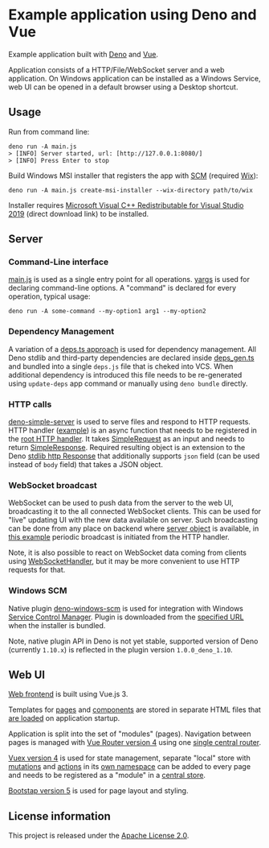 Example application using Deno and Vue 
======================================

Example application built with [Deno](https://deno.land/) and [Vue](https://v3.vuejs.org/).

Application consists of a HTTP/File/WebSocket server and a web application. On Windows
application can be installed as a Windows Service, web UI can be opened in a default browser
using a Desktop shortcut.

Usage
-----

Run from command line:

    deno run -A main.js
    > [INFO] Server started, url: [http://127.0.0.1:8080/]
    > [INFO] Press Enter to stop

Build Windows MSI installer that registers the app with [SCM](https://docs.microsoft.com/en-us/windows/win32/services/service-control-manager) (required [Wix](https://wixtoolset.org/)):

    deno run -A main.js create-msi-installer --wix-directory path/to/wix

Installer requires [Microsoft Visual C++ Redistributable for Visual Studio 2019](https://aka.ms/vs/16/release/vc_redist.x64.exe) (direct download link) to be installed.

Server
------

### Command-Line interface

[main.js](https://github.com/notranspile-js/deno-vue-example/blob/master/main.js) is used as a single entry point for all operations. [yargs](http://yargs.js.org/) is used for declaring command-line options. A "command" is declared for every operation, typical usage:

    deno run -A some-command --my-option1 arg1 --my-option2

### Dependency Management

A variation of a [deps.ts approach](https://deno.land/manual@v1.10.2/linking_to_external_code#it-seems-unwieldy-to-import-urls-everywhere) is used for dependency management. All Deno stdlib and third-party dependencies are declared inside [deps_gen.ts](https://github.com/notranspile-js/deno-vue-example/blob/master/server/deps_gen.ts) and bundled into a single `deps.js` file that is cheked into VCS. When additional dependency is introduced this file needs to be re-generated using `update-deps` app command or manually using `deno bundle` directly.

### HTTP calls

[deno-simple-server](https://github.com/notranspile-js/deno-simple-server#simple-web-server-for-deno) is used to serve files and respond to HTTP requests. HTTP handler ([example](https://github.com/notranspile-js/deno-vue-example/blob/master/server/calls/hello.js#L17)) is an async function that needs to be registered in the [root HTTP handler](https://github.com/notranspile-js/deno-vue-example/blob/fba30fa7aed7048dd9e62d6d0e8ebf1612c27eb2/server/calls/_calls.js#L31). It takes [SimpleRequest](https://github.com/notranspile-js/deno-simple-server/blob/1af0b9d9da13450f5270dbd9d2641563c0d5d051/SimpleRequest.ts#L23) as an input and needs to return [SimpleResponse](https://github.com/notranspile-js/deno-simple-server/blob/1af0b9d9da13450f5270dbd9d2641563c0d5d051/types.ts#L41). Required resulting object is an extension to the Deno [stdlib http Response](https://doc.deno.land/https/deno.land/std@0.97.0/http/mod.ts#Response) that additionally supports `json` field (can be used instead of `body` field) that takes a JSON object.

### WebSocket broadcast

WebSocket can be used to push data from the server to the web UI, broadcasting it to the all
connected WebSocket clients. This can be used for "live" updating UI with the new data available on server. Such broadcasting can be done from any place on backend where [server object](https://github.com/notranspile-js/deno-vue-example/blob/fba30fa7aed7048dd9e62d6d0e8ebf1612c27eb2/server/startup/startServer.js#L44) is available, in [this example](https://github.com/notranspile-js/deno-vue-example/blob/fba30fa7aed7048dd9e62d6d0e8ebf1612c27eb2/server/calls/beginBroadcast.js#L29) periodic broadcast is initiated from the HTTP handler. 

Note, it is also possible to react on WebSocket data coming from clients using [WebSocketHandler](https://github.com/notranspile-js/deno-simple-server/blob/master/types.ts#L52), but it may be more convenient to use HTTP requests for that.

### Windows SCM

Native plugin [deno-windows-scm](https://github.com/notranspile-js/deno-windows-scm) is used for integration with Windows [Service Control Manager](https://docs.microsoft.com/en-us/windows/win32/services/service-control-manager). Plugin is downloaded from the [specified URL](https://github.com/notranspile-js/deno-vue-example/blob/master/conf/config.json#L57) when the installer is bundled.

Note, native plugin API in Deno is not yet stable, supported version of Deno (currently `1.10.x`) is reflected in the plugin version `1.0.0_deno_1.10`.

Web UI
------

[Web frontend](https://github.com/notranspile-js/deno-vue-example/tree/master/web) is built using Vue.js 3.

Templates for [pages](https://github.com/notranspile-js/deno-vue-example/blob/master/web/js/modules/landing/landing.html) and [components](https://github.com/notranspile-js/deno-vue-example/blob/master/web/js/components/header/Header.html) are stored in separate HTML files that [are loaded](https://github.com/notranspile-js/deno-vue-example/blob/master/web/js/modules/landing/landing.js#L22) on application startup.

Application is split into the set of "modules" (pages). Navigation between pages is managed with [Vue Router version 4](https://next.router.vuejs.org/) using one [single central router](https://github.com/notranspile-js/deno-vue-example/blob/master/web/js/router.js).

[Vuex version 4](https://next.vuex.vuejs.org/) is used for state management, separate "local" store with [mutations](https://next.vuex.vuejs.org/guide/mutations.html) and [actions](https://next.vuex.vuejs.org/guide/actions.html) in its [own namespace](https://next.vuex.vuejs.org/guide/modules.html#namespacing) can be added to every page and needs to be registered as a "module" in a [central store](https://github.com/notranspile-js/deno-vue-example/blob/master/web/js/store.js).

[Bootstap version 5](https://getbootstrap.com/docs/5.0/getting-started/introduction/) is used for page layout and styling.

License information
-------------------

This project is released under the [Apache License 2.0](http://www.apache.org/licenses/LICENSE-2.0).